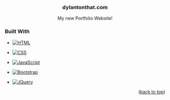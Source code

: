 <!-- Improved compatibility of back to top link: See: https://github.com/othneildrew/Best-README-Template/pull/73 -->
<a name="readme-top"></a>
<!-- PROJECT LOGO -->
<br />
<div align="center">

  <h3 align="center">dylantonthat.com</h3>

  <p align="center">
    My new Portfolio Website!
    <br />
  </p>
</div>

### Built With

* [![HTML][HTML.com]][HTML-url]
* [![CSS][CSS.com]][CSS-url]
* [![JavaScript][JavaScript.com]][JavaScript-url]

* [![Bootstrap][Bootstrap.com]][Bootstrap-url]
* [![JQuery][JQuery.com]][JQuery-url]

<p align="right">(<a href="#readme-top">back to top</a>)</p>







<!-- MARKDOWN LINKS & IMAGES -->
<!-- https://www.markdownguide.org/basic-syntax/#reference-style-links -->
[HTML.com]: https://img.shields.io/badge/HTML5-E34F26?style=for-the-badge&logo=html5&logoColor=white&style=flat
[HTML-url]: https://html.com/

[CSS.com]: https://img.shields.io/badge/CSS3-1572B6?style=for-the-badge&logo=css3&logoColor=white&style=flat
[CSS-url]: https://www.css3.info/

[JavaScript.com]: https://img.shields.io/badge/JavaScript-F7DF1E?style=for-the-badge&logo=javascript&logoColor=black&style=flat
[JavaScript-url]: https://www.javascript.com/

[Bootstrap.com]: https://img.shields.io/badge/Bootstrap-563D7C?style=for-the-badge&logo=bootstrap&logoColor=white&style=flat
[Bootstrap-url]: https://getbootstrap.com

[JQuery.com]: https://img.shields.io/badge/jQuery-0769AD?style=for-the-badge&logo=jquery&logoColor=white&style=flat
[JQuery-url]: https://jquery.com 
